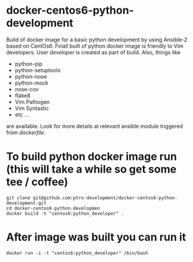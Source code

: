 # docker-centos6-python-development
Build of docker image for a basic python development by using Ansible-2 based on CentOs6. Finall built of python docker image is friendly to Vim developers. User *developer* is created as part of build. Also, things like
- python-pip
- python-setuptools
- python-nose
- python-mock
- nose-cov
- flake8
- Vim Pathogen
- Vim Syntastic
- etc ...

are available. Look for more details at relevant ansible module triggered from *dockerfile*.

# To build python docker image run (this will take a while so get some tee / coffee)
```
git clone git@github.com:ptro-development/docker-centos6-python-development.git
cd docker-centos6-python-developmen
docker build -t "centos6:python_developer" .
```

# After image was built you can run it
```
docker run -i -t "centos6:python_developer" /bin/bash
```
